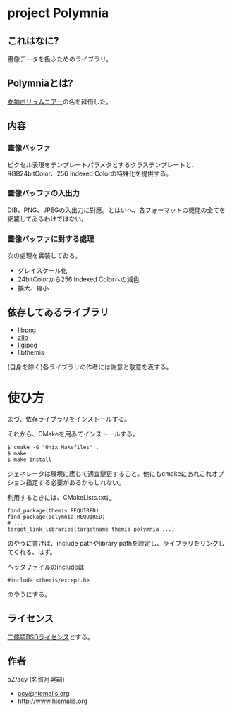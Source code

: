 # project Polymnia

## これはなに?
畫像データを扱ふためのライブラリ。

## Polymniaとは?
[女神ポリュムニアー](https://ja.wikipedia.org/wiki/%E3%83%9D%E3%83%AA%E3%83%A5%E3%83%A0%E3%83%8B%E3%82%A2%E3%83%BC)の名を拜借した。

## 内容

### 畫像バッファ
ピクセル表現をテンプレートパラメタとするクラステンプレートと、
RGB24bitColor、256 Indexed Colorの特殊化を提供する。

### 畫像バッファの入出力
DIB、PNG、JPEGの入出力に對應。とはいへ、各フォーマットの機能の全てを網羅してゐるわけではない。

### 畫像バッファに對する處理
次の處理を實裝してゐる。
* グレイスケール化
* 24bitColorから256 Indexed Colorへの減色
* 擴大、縮小


## 依存してゐるライブラリ
* [libpng](http://www.libpng.org/pub/png/libpng.html)
* [zlib](https://www.zlib.net/)
* [ligjpeg](http://libjpeg.sourceforge.net/)
* libthemis

(自身を除く)各ライブラリの作者には謝意と敬意を表する。


# 使ひ方
まづ、依存ライブラリをインストールする。

それから、CMakeを用ゐてインストールする。

    $ cmake -G "Unix Makefiles" .
    $ make
    $ make install

ジェネレータは環境に應じて適宜變更すること。他にもcmakeにあれこれオプション指定する必要があるかもしれない。

利用するときには、CMakeLists.txtに

    find_package(themis REQUIRED)
    find_package(polymnia REQUIRED)
    # ...
    target_link_libraries(targetname themis polymnia ...)

のやうに書けば、include pathやlibrary pathを設定し、ライブラリをリンクしてくれる、はず。

ヘッダファイルのincludeは

    #include <themis/except.h>

のやうにする。


## ライセンス
[二條項BSDライセンス](https://opensource.org/licenses/BSD-2-Clause)とする。


## 作者
oZ/acy (名賀月晃嗣)
* <acy@hiemalis.org>
* <http://www.hiemalis.org>
